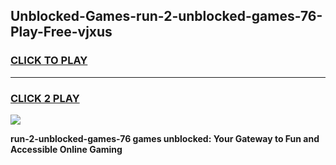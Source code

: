 
## Unblocked-Games-run-2-unblocked-games-76-Play-Free-vjxus
<h3>
<a href="https://premium76.site?title=run-2-unblocked-games-76&ref=21A">CLICK TO PLAY</a></h3>
<hr>

<h3>
<a href="https://premium76.site?title=run-2-unblocked-games-76&ref=21A">CLICK 2 PLAY</a>
  
</h3>

<a href="https://premium76.site?title=run-2-unblocked-games-76&ref=21A"><img src="https://clearcache.store/games.png"></a>


**run-2-unblocked-games-76 games unblocked: Your Gateway to Fun and Accessible Online Gaming**
